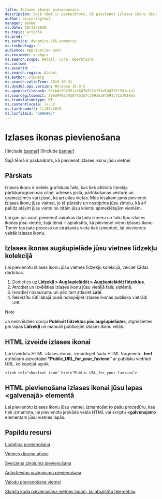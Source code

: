 ```yaml
---
title: Izlases ikonas pievienošana
description: Šajā tēmā ir paskaidrots, kā pievienot izlases ikonu jūsu vietnei.
author: bicyclingfool
manager: annbe
ms.date: 10/31/2019
ms.topic: article
ms.prod: ''
ms.service: dynamics-365-commerce
ms.technology: ''
audience: Application user
ms.reviewer: v-chgri
ms.search.scope: Retail, Core, Operations
ms.custom: ''
ms.assetid: ''
ms.search.region: Global
ms.author: StuHarg
ms.search.validFrom: 2019-10-31
ms.dyn365.ops.version: Release 10.0.5
ms.openlocfilehash: 58cb6c592351a96876532ef53d5d477ff93fafa1
ms.sourcegitcommit: 295d940a345879b3dfc5991e387b91c7257019ea
ms.translationtype: HT
ms.contentlocale: lv-LV
ms.lasthandoff: 11/01/2019
ms.locfileid: "2696995"
---
```

# <a name="add-a-favicon"></a>Izlases ikonas pievienošana

[!include [banner](includes/preview-banner.md)]
[!include [banner](includes/banner.md)]

Šajā tēmā ir paskaidrots, kā pievienot izlases ikonu jūsu vietnei.

## <a name="overview"></a>Pārskats

Izlases ikona ir neliels grafiskais fails, kas tiek attēlots tīmekļa pārlūkprogrammas cilnē, adreses joslā, pārlūkošanas vēsturē un grāmatzīmēs vai izlasē, kā arī citās vietās. Mēs iesakām jums pievienot izlases ikonu jūsu vietnei, jo tā pārstāv un nostiprina jūsu zīmolu, kā arī palīdz atšķirt jūsu vietni no citām jūsu klientu apmeklētajām vietnēm.

Lai gan jūs varat pievienot vairākas dažādu izmēru un failu tipu izlases ikonas jūsu vietnē, šajā tēmā ir aprakstīts, kā pievienot vienu izlases ikonu. Tomēr tas pats process un atrašanās vieta tiek izmantoti, lai pievienotu vairāk izlases ikonu.

## <a name="upload-a-favicon-to-your-sites-asset-collection"></a>Izlases ikonas augšupielāde jūsu vietnes līdzekļu kolekcijā

Lai pievienotu izlases ikonu jūsu vietnes līdzekļu kolekcijā, veiciet šādas darbības.

1. Dodieties uz **Līdzekļi \> Augšupielādēt \> Augšupielādēt līdzekļus**.
1. Atrodiet un izvēlēties izlases ikonu jūsu vietējā failu sistēmā.
1. Ievadiet nosaukumu un pēc tam atlasiet **Labi**. 
1. Rekvizītu rūtī labajā pusē nokopējiet izlases ikonas publisko vietrādi URL.

> [!NOTE]
> Ja neizvēlaties opciju **Publicēt līdzekļus pēc augšupielādes**, atgriezieties pie lapas **Līdzekļi** un manuāli publicējiet izlases ikonu vēlāk.

## <a name="create-the-html-for-the-favicon"></a>HTML izveide izlases ikonai

Lai izveidotu HTML izlases ikonai, izmantojiet šādu HTML fragmentu. **href** atribūtam aizvietojiet **“Public\_URL\_for\_your\_favicon”** ar publisku vietrādi URL, ko kopējāt agrāk.

`<link rel="shortcut icon" href="Public_URL_for_your_favicon">`

## <a name="add-the-html-for-the-favicon-to-the-head-element-of-your-pages"></a>HTML pievienošana izlases ikonai jūsu lapas \<galvenajā\> elementā

Lai pievienotu izlases ikonu jūsu vietnei, izmantojiet to pašu procedūru, kas tiek izmantota, lai pievienotu jebkāda veida HTML vai skriptu **\<galvenajam\>** elementam jūsu vietnes lapās.

## <a name="additional-resources"></a>Papildu resursi

[Logotipa pievienošana](add-logo.md)

[Vietnes dizaina atlase](select-site-theme.md)

[Sveiciena ziņojuma pievienošana](add-welcome-message.md)

[Autortiesību paziņojuma pievienošana](add-copyright-notice.md)

[Valodu pievienošana vietnei](add-languages-to-site.md)

[Skripta koda pievienošana vietnes lapām, lai atbalstītu telemetriju](add-telemetry.md)


